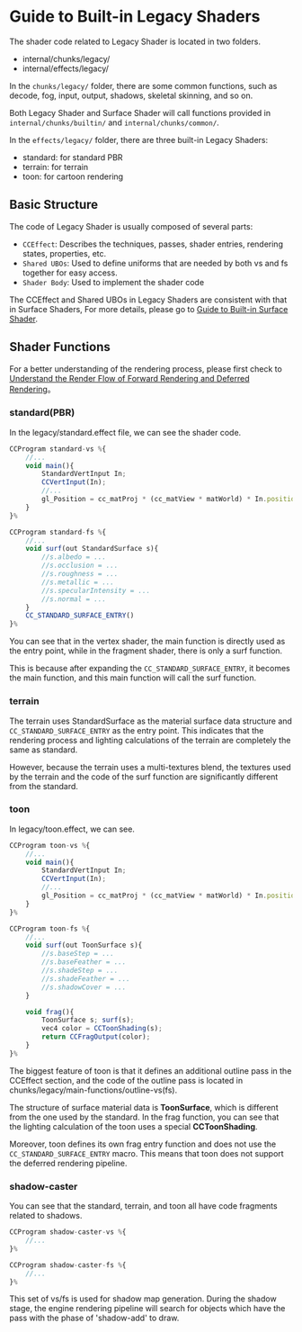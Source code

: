 # Guide to Built-in Legacy Shaders

The shader code related to Legacy Shader is located in two folders.
- internal/chunks/legacy/
- internal/effects/legacy/

In the `chunks/legacy/` folder, there are some common functions, such as decode, fog, input, output, shadows, skeletal skinning, and so on.

Both Legacy Shader and Surface Shader will call functions provided in `internal/chunks/builtin/` and `internal/chunks/common/`.

In the `effects/legacy/` folder, there are three built-in Legacy Shaders:

- standard: for standard PBR
- terrain: for terrain
- toon: for cartoon rendering

## Basic Structure

The code of Legacy Shader is usually composed of several parts:
- `CCEffect`: Describes the techniques, passes, shader entries, rendering states, properties, etc.
- `Shared UBOs`: Used to define uniforms that are needed by both vs and fs together for easy access.
- `Shader Body`: Used to implement the shader code

The CCEffect and Shared UBOs in Legacy Shaders are consistent with that in Surface Shaders, For more details, please go to [Guide to Built-in Surface Shader](../surface-shader/builtin-surface-shader.md).

## Shader Functions

For a better understanding of the rendering process, please first check to [Understand the Render Flow of Forward Rendering and Deferred Rendering](./../forward-and-deferred.md)。

### standard(PBR)

In the legacy/standard.effect file, we can see the shader code.

```ts
CCProgram standard-vs %{
    //...
    void main(){
        StandardVertInput In;
        CCVertInput(In);
        //...
        gl_Position = cc_matProj * (cc_matView * matWorld) * In.position;
    }
}%

CCProgram standard-fs %{
    //...
    void surf(out StandardSurface s){
        //s.albedo = ...
        //s.occlusion = ...
        //s.roughness = ...
        //s.metallic = ...
        //s.specularIntensity = ...
        //s.normal = ...
    }
    CC_STANDARD_SURFACE_ENTRY()
}%
```

You can see that in the vertex shader, the main function is directly used as the entry point, while in the fragment shader, there is only a surf function.

This is because after expanding the `CC_STANDARD_SURFACE_ENTRY`, it becomes the main function, and this main function will call the surf function.

### terrain

The terrain uses StandardSurface as the material surface data structure and `CC_STANDARD_SURFACE_ENTRY` as the entry point. This indicates that the rendering process and lighting calculations of the terrain are completely the same as standard.

However, because the terrain uses a multi-textures blend, the textures used by the terrain and the code of the surf function are significantly different from the standard.

### toon

In legacy/toon.effect, we can see.

```ts
CCProgram toon-vs %{
    //...
    void main(){
        StandardVertInput In;
        CCVertInput(In);
        //...
        gl_Position = cc_matProj * (cc_matView * matWorld) * In.position;
    }
}%

CCProgram toon-fs %{
    //...
    void surf(out ToonSurface s){
        //s.baseStep = ...
        //s.baseFeather = ...
        //s.shadeStep = ...
        //s.shadeFeather = ...
        //s.shadowCover = ...
    }

    void frag(){
        ToonSurface s; surf(s);
        vec4 color = CCToonShading(s);
        return CCFragOutput(color);
    }
}%
```

The biggest feature of toon is that it defines an additional outline pass in the CCEffect section, and the code of the outline pass is located in chunks/legacy/main-functions/outline-vs(fs).

The structure of surface material data is **ToonSurface**, which is different from the one used by the standard. In the frag function, you can see that the lighting calculation of the toon uses a special **CCToonShading**.

Moreover, toon defines its own frag entry function and does not use the `CC_STANDARD_SURFACE_ENTRY` macro. This means that toon does not support the deferred rendering pipeline.

### shadow-caster

You can see that the standard, terrain, and toon all have code fragments related to shadows.

```ts
CCProgram shadow-caster-vs %{
    //...
}%

CCProgram shadow-caster-fs %{
    //...
}%
```

This set of vs/fs is used for shadow map generation. During the shadow stage, the engine rendering pipeline will search for objects which have the pass with the phase of 'shadow-add' to draw.
